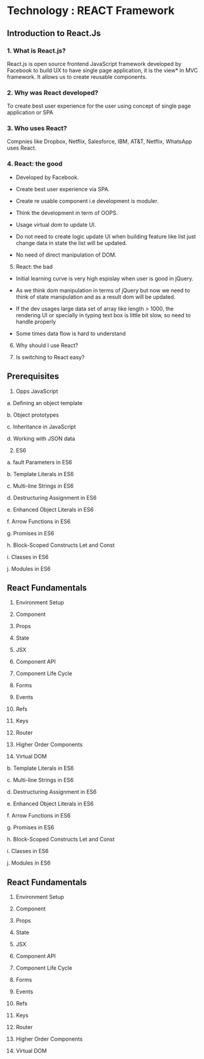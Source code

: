 # Technology : REACT Framework

## Introduction to React.Js

### 1.	What is React.js?

React.js is open source frontend JavaScript framework developed by Facebook to build UX to have single page application, it is the view* in MVC framework. It allows us to create reusable components.


### 2.	Why was React developed?

To create best user experience for the user using concept of single page application or SPA


### 3.	Who uses React?

Compnies like Dropbox, Netflix, Salesforce, IBM, AT&T, Netflix, WhatsApp uses React.

### 4.	React: the good

* Developed by Facebook.

* Create best user experience via SPA.

* Create re usable component i.e development is moduler.

* Think the development in term of OOPS.

* Usage virtual dom to update UI.

* Do not need to create logic update    UI when building feature like list just  change data in state the list will be updated.

* No need of direct manipulation of DOM.

5.	React: the bad

* Initial learning curve is very high espislay when user is good in jQuery.

 * As we think dom manipulation in terms of jQuery but now we need to think of state manipulation and as a result dom will be updated.

* If the dev usages large data set of array like length > 1000, the rendering UI or specially in typing text box is little bit slow, so need to handle properly

* Some times data flow is hard to understand


6.	Why should I use React?

7.	Is switching to React easy?

## Prerequisites

1.	Opps JavaScript

a.	Defining an object template

b.	Object prototypes

c.	Inheritance in JavaScript

d.	Working with JSON data

2.	ES6

a.	fault Parameters in ES6

b.	Template Literals in ES6

c.	Multi-line Strings in ES6

d.	Destructuring Assignment in ES6

e.	Enhanced Object Literals in ES6

f.	Arrow Functions in ES6

g.	Promises in ES6

h.	Block-Scoped Constructs Let and Const

i.	Classes in ES6

j.	Modules in ES6


## React Fundamentals

1.	Environment Setup

2.	Component

3.	Props

4.	State

5.	JSX

6.	Component API

7.	Component Life Cycle

8.	Forms

9.	Events

10.	Refs

11.	Keys

12.	Router

13.	Higher Order Components

14.	Virtual DOM

b.	Template Literals in ES6

c.	Multi-line Strings in ES6

d.	Destructuring Assignment in ES6

e.	Enhanced Object Literals in ES6

f.	Arrow Functions in ES6

g.	Promises in ES6

h.	Block-Scoped Constructs Let and Const

i.	Classes in ES6

j.	Modules in ES6


## React Fundamentals

1.	Environment Setup

2.	Component

3.	Props

4.	State

5.	JSX

6.	Component API

7.	Component Life Cycle

8.	Forms

9.	Events

10.	Refs

11.	Keys

12.	Router

13.	Higher Order Components

14.	Virtual DOM